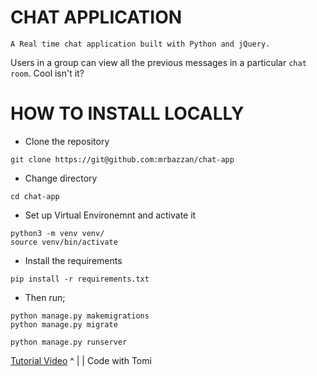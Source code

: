 
# CHAT APPLICATION
    
    A Real time chat application built with Python and jQuery.

Users in a group can view all the previous messages in a particular ``chat room``. Cool isn't it?


# HOW TO INSTALL LOCALLY

- Clone the repository
```shell script
git clone https://git@github.com:mrbazzan/chat-app
```

- Change directory
```shell script
cd chat-app
```

- Set up Virtual Environemnt and activate it
```shell script
python3 -m venv venv/
source venv/bin/activate
```

- Install the requirements
```shell script
pip install -r requirements.txt
```

- Then run;
```shell script
python manage.py makemigrations
python manage.py migrate
 
python manage.py runserver
```

[Tutorial Video](https://www.youtube.com/watch?v=IpAk1Eu52GU)
                ^
                |
                |
            Code with Tomi